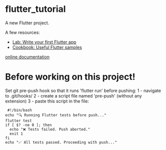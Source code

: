 # flutter_tutorial

A new Flutter project.

A few resources:

- [Lab: Write your first Flutter app](https://docs.flutter.dev/get-started/codelab)
- [Cookbook: Useful Flutter samples](https://docs.flutter.dev/cookbook)

[online documentation](https://docs.flutter.dev/)

# Before working on this project!

Set git pre-push hook so that it runs 'flutter run' before pushing:
1 - navigate to .git/hooks/
2 - create a script file named 'pre-push' (without any extension)
3 - paste this script in the file:
```
 #!/bin/bash
echo "🔍 Running Flutter tests before push..."
flutter test
if [ $? -ne 0 ]; then
  echo "❌ Tests failed. Push aborted."
  exit 1
fi
echo "✅ All tests passed. Proceeding with push..."
```